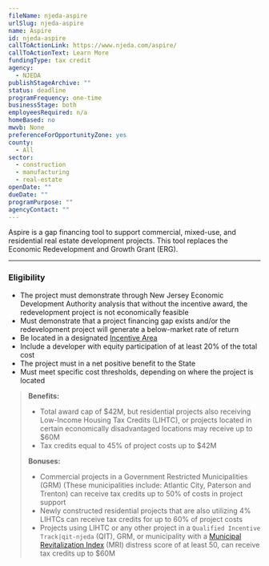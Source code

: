 ```yaml
---
fileName: njeda-aspire
urlSlug: njeda-aspire
name: Aspire
id: njeda-aspire
callToActionLink: https://www.njeda.com/aspire/
callToActionText: Learn More
fundingType: tax credit
agency:
  - NJEDA
publishStageArchive: ""
status: deadline
programFrequency: one-time
businessStage: both
employeesRequired: n/a
homeBased: no
mwvb: None
preferenceForOpportunityZone: yes
county:
  - All
sector:
  - construction
  - manufacturing
  - real-estate
openDate: ""
dueDate: ""
programPurpose: ""
agencyContact: ""
---
```


Aspire is a gap financing tool to support commercial, mixed-use, and residential real estate development projects. This tool replaces the Economic Redevelopment and Growth Grant (ERG).

---

### Eligibility

- The project must demonstrate through New Jersey Economic Development Authority analysis that without the incentive award, the redevelopment project is not economically feasible
- Must demonstrate that a project financing gap exists and/or the redevelopment project will generate a below-market rate of return
- Be located in a designated [Incentive Area](https://njeda.maps.arcgis.com/apps/webappviewer/index.html?id=b32ea4347e6a4403a36859e6ee6e5c0a)
- Include a developer with equity participation of at least 20% of the total cost
- The project must in a net positive benefit to the State
- Must meet specific cost thresholds, depending on where the project is located

> **Benefits:**
>
> - Total award cap of $42M, but residential projects also receiving Low-Income Housing Tax Credits (LIHTC), or projects located in certain economically disadvantaged locations may receive up to $60M
> - Tax credits equal to 45% of project costs up to $42M
>
> **Bonuses:**
>
> - Commercial projects in a Government Restricted Municipalities (GRM) (These municipalities include: Atlantic City, Paterson and Trenton) can receive tax credits up to 50% of costs in project support
> - Newly constructed residential projects that are also utilizing 4% LIHTCs can receive tax credits for up to 60% of project costs
> - Projects using LIHTC or any other project in a `Qualified Incentive Track|qit-njeda` (QIT), GRM, or municipality with a [Municipal Revitalization Index](https://nj.gov/dca/home/MuniRevitIndex.html) (MRI) distress score of at least 50, can receive tax credits up to $60M
